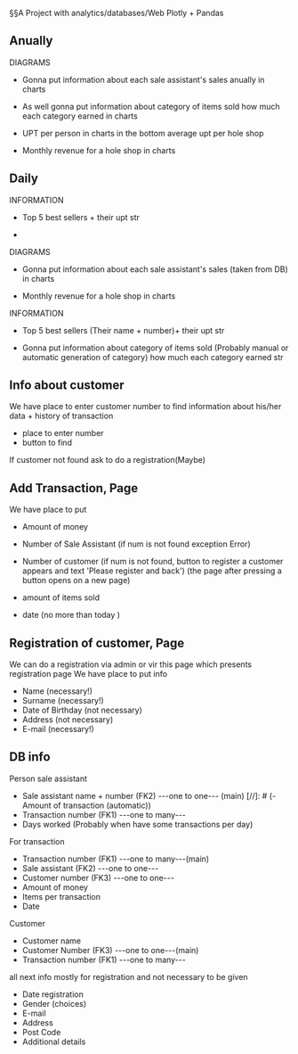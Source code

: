§§A Project with analytics/databases/Web 
Plotly + Pandas 


Anually
----------------------------------------------------------------
DIAGRAMS
- Gonna put information about each sale assistant's sales anually
in charts

- As well gonna put information about category of items sold
how much each category earned
in charts

- UPT per person
in charts
in the bottom average upt per hole shop

- Monthly revenue for a hole shop
in charts


Daily
----------------------------------------------------------------
INFORMATION
- Top 5 best sellers + their upt
str

-




DIAGRAMS

- Gonna put information about each sale assistant's sales (taken from DB)
in charts



- Monthly revenue for a hole shop
in charts




INFORMATION

- Top 5 best sellers (Their name + number)+ their upt
str

- Gonna put information about category of items sold (Probably manual or automatic generation of category)
how much each category earned 
str


Info about customer
----------------------------------------------------------------
We have place to enter customer number to find
information about his/her 
data + history of transaction 
- place to enter number 
- button to find

If customer not found ask to do a registration(Maybe)


Add Transaction, Page 
----------------------------------------------------------------
We have place to put 
- Amount of money 
- Number of Sale Assistant
(if num is not found exception Error)

- Number of customer 
(if num is not found, button to register a customer appears and text
'Please register and back')
(the page after pressing a button opens on a new page)

- amount of items sold 
- date (no more than today )


Registration of customer, Page
----------------------------------------------------------------
We can do a registration via admin or vir this page which presents registration page
We have place to put info 
- Name (necessary!)
- Surname (necessary!)
- Date of Birthday (not necessary)
- Address (not necessary)
- E-mail (necessary!)


DB info
----------------------------------------------------------------
Person sale assistant
- Sale assistant name + number (FK2) ---one to one--- (main)
[//]: # (- Amount of transaction &#40;automatic&#41;)
- Transaction number (FK1)  ---one to many---
- Days worked (Probably when have some transactions per day)

For transaction
- Transaction number (FK1) ---one to many---(main)
- Sale assistant (FK2) ---one to one---
- Customer number (FK3) ---one to one---
- Amount of money
- Items per transaction
- Date 

Customer 
- Customer name 
- Customer Number (FK3) ---one to one---(main)
- Transaction number (FK1) ---one to many---


all next info mostly for registration and not necessary to be given
- Date registration 
- Gender (choices)
- E-mail
- Address
- Post Code
- Additional details



